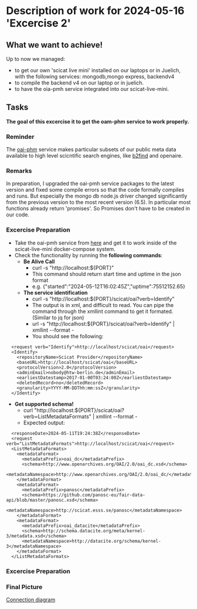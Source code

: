 # Description of work for 2024-05-16 'Excercise 2'

## What we want to achieve!

Up to now we managed:
- to get our own 'scicat live mini' installed on our laptops or in Juelich, with the following services: mongodb,mongo express, backendv4
- to compile the backend v4 on our laptop or in juelich.
- to have the oia-pmh service integrated into our scicat-live-mini.

## Tasks
**The goal of this excercise it to get the oam-phm service to work properly.**
### Reminder
The [oai-phm](https://www.openarchives.org/pmh/) service makes particular subsets of our public meta data available to high level scicntific search engines, like [b2find](https://b2find.eudat.eu/) and openaire. 
### Remarks
In preparation, I upgraded the oai-pmh service packages to the latest version and fixed some compile errors so that the code formally compiles and runs. But especially the mongo db node.js driver changed significantly from the previous version to the most recent version (6.5). In particular most functions already return 'promises'. So Promises don't have to be created in our code. 

### Excercise Preparation
- Take the oai-pmh service from [here](https://github.com/PatrickFuhrmann-HTWBerlin/oai-pmh-service) and get it to work inside of the scicat-live-mini docker-compose system.
- Check the functionality by running the **following commands**:
  - **Be Alive Call**
    - curl -s "http://localhost:${PORT}"
    - This command should return start time and uptime in the json format
    - e.g. {"started":"2024-05-12T16:02:45Z","uptime":75512152.65}
  - **The service identification**
    - curl -s "http://localhost:${PORT}/scicat/oai?verb=Identify"
    - The output is in xml, and difficult to read. You can pipe the command through the xmllint command to get it formated. (Similar to jq for json)
    - url -s "http://localhost:${PORT}/scicat/oai?verb=Identify" | xmllint --format -
    - You should see the following:
```
  <request verb="Identify">http://localhost/scicat/oai</request>
  <Identify>
    <repositoryName>Scicat Provider</repositoryName>
    <baseURL>http://localhost/scicat/oai</baseURL>
    <protocolVersion>2.0</protocolVersion>
    <adminEmail>nobody@htw-berlin.de</adminEmail>
    <earliestDatestamp>2017-01-00T03:24:00Z</earliestDatestamp>
    <deletedRecord>no</deletedRecord>
    <granularity>YYYY-MM-DDThh:mm:ssZ</granularity>
  </Identify>
```
  - **Get supported schema!**
    - curl "http://localhost:${PORT}/scicat/oai?verb=ListMetadataFormats" | xmllint --format -
    - Expected output:
```
  <responseDate>2024-05-11T19:24:38Z</responseDate>
  <request verb="ListMetadataFormats">http://localhost/scicat/oai</request>
  <ListMetadataFormats>
    <metadataFormat>
      <metadataPrefix>oai_dc</metadataPrefix>
      <schema>http://www.openarchives.org/OAI/2.0/oai_dc.xsd</schema>
      <metadataNamespace>http://www.openarchives.org/OAI/2.0/oai_dc/</metadataNamespace>
    </metadataFormat>
    <metadataFormat>
      <metadataPrefix>panosc</metadataPrefix>
      <schema>https://github.com/panosc-eu/fair-data-api/blob/master/panosc.xsd</schema>
      <metadataNamespace>http://scicat.esss.se/panosc</metadataNamespace>
    </metadataFormat>
    <metadataFormat>
      <metadataPrefix>oai_datacite</metadataPrefix>
      <schema>http://schema.datacite.org/meta/kernel-3/metadata.xsd</schema>
      <metadataNamespace>http://datacite.org/schema/kernel-3</metadataNamespace>
    </metadataFormat>
  </ListMetadataFormats>
```
### Excercise Preparation


### Final Picture

[Connection diagram](assets/scicatliveconnectins.png)
